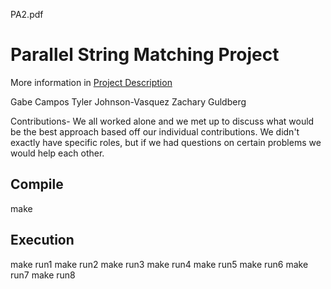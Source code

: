 PA2.pdf

# Parallel String Matching Project
More information in [Project Description](PA2.pdf)

Gabe Campos
Tyler Johnson-Vasquez
Zachary Guldberg

Contributions-
We all worked alone and we met up to discuss what would be the best approach based off 
our individual contributions. We didn't exactly have specific roles, but if we had questions
on certain problems we would help each other.

## Compile
make

## Execution
make run1
make run2
make run3
make run4
make run5
make run6
make run7
make run8
